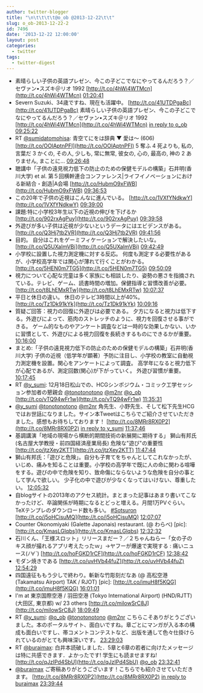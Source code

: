 ```yaml
---
author: twitter-blogger
title: "\n\t\t\t\t@o_ob @2013-12-22\t\t"
slug: o_ob-2013-12-22-2
id: 7496
date: '2013-12-22 12:00:00'
layout: post
categories:
  - twitter
tags:
  - twitter-digest
---
```


*   素晴らしい子供の英語プレゼン、今この子どこでなにやってるんだろう？／セヴァン•スズキ＠リオ 1992 [http://t.co/4hWi4WTMcn](http://t.co/4hWi4WTMcn) [01:20:41](http://twitter.com/o_ob/statuses/414430231785512960)
*   Severn Suzuki、34歳ですね、現在も活躍中。 [http://t.co/41UTDPgaBc](http://t.co/41UTDPgaBc) 素晴らしい子供の英語プレゼン、今この子どこでなにやってるんだろう？／セヴァン•スズキ＠リオ 1992 [http://t.co/4hWi4WTMcn](http://t.co/4hWi4WTMcn) [in reply to o_ob](http://twitter.com/o_ob/statuses/414430231785512960) [09:25:22](http://twitter.com/o_ob/statuses/414552204180074496)
*   RT [@sumidatomohisa](http://twitter.com/sumidatomohisa): 青空てにをは辞典 ▼ 愛は～ (606) [http://t.co/OOlAptnPFI](http://t.co/OOlAptnPFI) 5 奪ふ 4 死よりも, 私の, 言葉だ 3 かくの, その人, 少しも, 常に無常, 彼女の, 心の, 最高の, 神の 2 ありません, まことに… [09:26:48](http://twitter.com/o_ob/statuses/414552566526001152)
*   聴講中「子供の遠見視力低下の防止のための保健モデルの構築」石井明(香川大学) et al. 第５回横幹連合コンファレンス|ライフイノベーションにおける新結合・創造|A会場 [http://t.co/HubmO9xFWB](http://t.co/HubmO9xFWB) [09:36:53](http://twitter.com/o_ob/statuses/414555104771969024)
*   この20年で子供の近視はこんなに進んでいる。 [http://t.co/1VXfYNdkwY](http://t.co/1VXfYNdkwY) [09:39:00](http://twitter.com/o_ob/statuses/414555635787644928)
*   課題:特に小学校3年生以下の近視の伸びを下げるか [http://t.co/902rxAgPuy](http://t.co/902rxAgPuy) [09:39:58](http://twitter.com/o_ob/statuses/414555879539617793)
*   外遊びが多い子供は近視が少ないというデータにはエビデンスがある。 [http://t.co/Q3Hj7tb2VR](http://t.co/Q3Hj7tb2VR) [09:41:56](http://twitter.com/o_ob/statuses/414556375100837888)
*   目的。 自分はこれをゲーミフィケーションで解決したいな。 [http://t.co/Q5UXaImVBi](http://t.co/Q5UXaImVBi) [09:42:49](http://twitter.com/o_ob/statuses/414556599064072193)
*   小学校に設置した視力測定機に対する反応。 何度も測定する必要性があるが、小学校高学年では関心が薄れて行くことがわかる。 [http://t.co/5HEN0m7TG5](http://t.co/5HEN0m7TG5) [09:50:09](http://twitter.com/o_ob/statuses/414558441902854144)
*   視力について心配な児童は多く家族にも相談したり、姿勢の悪さを指摘されている。テレビ、ゲーム、読書時間の増加。保健指導と習慣改善が必要。 [http://t.co/t8LhEMxRTw](http://t.co/t8LhEMxRTw) [10:07:37](http://twitter.com/o_ob/statuses/414562838837878784)
*   平日と休日の違い。 休日のテレビ3時間以上が40%。 [http://t.co/Tz1Dk91kYk](http://t.co/Tz1Dk91kYk) [10:09:16](http://twitter.com/o_ob/statuses/414563255466459136)
*   質疑ご回答：視力の回復に外遊びは必要である。 夕方になると視力は低下する。外遊びによって、筋肉のストレッチのように、視力を回復させる事ができる。 ゲーム的なものやアンケート調査などは一時的な効果しかない、いかに習慣として、外遊びによる視力回復を長続きするものにできるかが重要。 [10:16:00](http://twitter.com/o_ob/statuses/414564948103032832)
*   まとめ:「子供の遠見視力低下の防止のための保健モデルの構築」石井明(香川大学) 子供の近視（低学年が顕著）予防に注目し、小学校の教室に自動視力測定機を設置。関心をアンケートによって調査。 高学年になると視力低下が心配であるが、測定回数(関心)が下がっていく。 外遊び習慣が重要。 [10:17:45](http://twitter.com/o_ob/statuses/414565387766738944)
*   RT [@y_sumi](http://twitter.com/y_sumi): 12月18日松山での、HCGシンポジウム・コミック工学セッション参加者の懇親会 [@tonotonotono](http://twitter.com/tonotonotono) [@m2nr](http://twitter.com/m2nr) [@o_ob](http://twitter.com/o_ob) [http://t.co/vTQ94wFr1w](http://t.co/vTQ94wFr1w) [11:35:31](http://twitter.com/o_ob/statuses/414584960150806528)
*   [@y_sumi](http://twitter.com/y_sumi) [@tonotonotono](http://twitter.com/tonotonotono) [@m2nr](http://twitter.com/m2nr) 角先生、小野先生、そして松下先生HCGではお世話になりました。サイン本Tweetはこちらでご紹介させていただきました。感想もお待ちしております！ [http://t.co/8MRr8RX0P2](http://t.co/8MRr8RX0P2) [in reply to y_sumi](http://twitter.com/y_sumi/statuses/414581288226414592) [11:37:46](http://twitter.com/o_ob/statuses/414585525240991744)
*   基調講演「地域の現場から横断的期間技術の新展開に期待する」 獅山有邦氏(名古屋大学教授・前四国経済産業局長) 危険な"遊び"の重要性 [http://t.co/jtzXey2KTT](http://t.co/jtzXey2KTT) [11:47:44](http://twitter.com/o_ob/statuses/414588032063258624)
*   獅山有邦氏：「遊びと危険」。自分も子育てをちゃんとしてこれなかったが、いじめ、痛みを知ることは重要。小学校の高学年で既に人の命に関わる喧嘩をする。遊びの中で危険を知り、致命傷にならないような危険を自分の事として学んで欲しい。 少子化の中で遊びが少なくなってはいけない、尊重したい。 [12:05:32](http://twitter.com/o_ob/statuses/414592513878417409)
*   自blogサイトの2013年のアクセス統計。まとまった記事はあまり書いてこなかったけど、卒論関係が時期になるとどっと増える。月間1万PVぐらい。TeXテンプレのダウンロード数も多い。 [#Sotsuron](http://search.twitter.com/search?q=%23Sotsuron) [http://t.co/j5oHCisuMQ](http://t.co/j5oHCisuMQ) [12:07:07](http://twitter.com/o_ob/statuses/414592912278573056)
*   Counter Okonomiyaki (Galette Japonais) restaurant. (@ わらべ) [pic]: [http://t.co/KmasLGlqbs](http://t.co/KmasLGlqbs) [12:32:32](http://twitter.com/o_ob/statuses/414599306445090818)
*   石川くん、「王様スロット」リリースまだー？／２ちゃんねらー「女の子のキス顔が撮れるアプリ考えたったｗ」→ヤフーが爆速で実現する : 痛いニュース(ﾉ∀`) [http://t.co/hoFGKD1rCF](http://t.co/hoFGKD1rCF) [12:38:42](http://twitter.com/o_ob/statuses/414600858039369728)
*   モダン焼きである [http://t.co/uvHVb44fuZ](http://t.co/uvHVb44fuZ) [12:54:29](http://twitter.com/o_ob/statuses/414604829734875136)
*   四国遠征ももう少しで終わり。斬新な竹彫刻だなあ (@ 高松空港 (Takamatsu Airport) TAK / RJOT) [pic]: [http://t.co/imuH8f5KQG](http://t.co/imuH8f5KQG) [16:01:01](http://twitter.com/o_ob/statuses/414651773484535809)
*   I'm at 東京国際空港 / 羽田空港 (Tokyo International Airport) (HND/RJTT) (大田区, 東京都) w/ 23 others [http://t.co/milowSrC8J](http://t.co/milowSrC8J) [18:09:49](http://twitter.com/o_ob/statuses/414684187632082944)
*   RT [@y_sumi](http://twitter.com/y_sumi): [@o_ob](http://twitter.com/o_ob) [@tonotonotono](http://twitter.com/tonotonotono) [@m2nr](http://twitter.com/m2nr) こちらこそありがとうございました。本のポータルサイト、面白いですね。章ごとにマンガが入る本の構成も面白いですし、帯コメントコンテストなど、出版を通して色々仕掛けられているのがとても興味深いです。 [23:29:03](http://twitter.com/o_ob/statuses/414764524013510657)
*   RT [@buraimax](http://twitter.com/buraimax): 白井本読破しました．5章と6章の若者に向けたメッセージは特に共感できます．よかったです! 学生にも読ませますね! [http://t.co/qJzIPd4SbU](http://t.co/qJzIPd4SbU) [@o_ob](http://twitter.com/o_ob) [23:32:41](http://twitter.com/o_ob/statuses/414765441689468928)
*   [@buraimax](http://twitter.com/buraimax) ご寄稿ありがとうございます！こちらでも紹介させていただきます。 [http://t.co/8MRr8RX0P2](http://t.co/8MRr8RX0P2) [in reply to buraimax](http://twitter.com/buraimax/statuses/414765307228475393) [23:39:44](http://twitter.com/o_ob/statuses/414767215099932672)